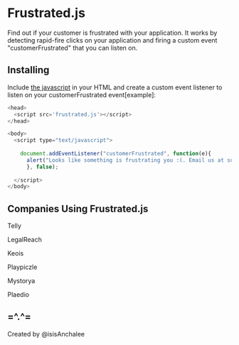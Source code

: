 Frustrated.js
=============
Find out if your customer is frustrated with your application. It works by detecting rapid-fire clicks on your application and firing a custom event "customerFrustrated" that you can listen on. 


Installing
----------

Include [the javascript](frustrated.js) in your HTML and create a custom event listener to listen on your customerFrustrated event[example]:

```javascript
<head>
  <script src='frustrated.js'></script>
</head>

<body>
  <script type="text/javascript">
  
    document.addEventListener("customerFrustrated", function(e){ 
      alert("Looks like something is frustrating you :(. Email us at support@company.com and we'll help you!");
      }, false);
  
  </script>
</body>
```

Companies Using Frustrated.js
-----------------------------
Telly 

LegalReach

Keois

Playpiczle

Mystorya

Plaedio


=^.^=
-----
Created by @isisAnchalee
